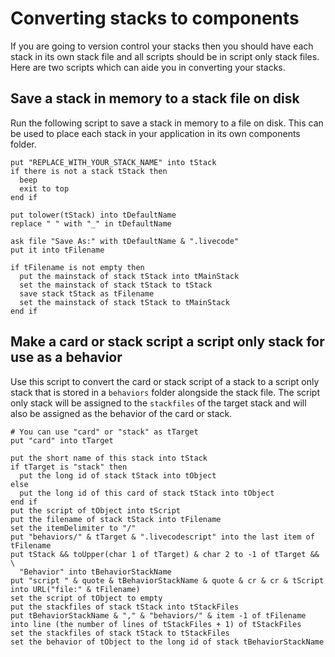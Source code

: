 # Converting stacks to components

If you are going to version control your stacks then you should have each stack in its own stack file and all scripts should be in script only stack files. Here are two scripts which can aide you in converting your stacks.

## Save a stack in memory to a stack file on disk

Run the following script to save a stack in memory to a file on disk. This can be used to place each stack in your application in its own components folder.

```
put "REPLACE_WITH_YOUR_STACK_NAME" into tStack
if there is not a stack tStack then 
  beep
  exit to top
end if

put tolower(tStack) into tDefaultName
replace " " with "_" in tDefaultName

ask file "Save As:" with tDefaultName & ".livecode"
put it into tFilename

if tFilename is not empty then
  put the mainstack of stack tStack into tMainStack
  set the mainstack of stack tStack to tStack
  save stack tStack as tFilename
  set the mainstack of stack tStack to tMainStack
end if
```

## Make a card or stack script a script only stack for use as a behavior

Use this script to convert the card or stack script of a stack to a script only stack that is stored in a `behaviors` folder alongside the stack file. The script only stack will be assigned to the `stackfiles` of the target stack and will also be assigned as the behavior of the card or stack.

```
# You can use "card" or "stack" as tTarget
put "card" into tTarget

put the short name of this stack into tStack
if tTarget is "stack" then
  put the long id of stack tStack into tObject
else
  put the long id of this card of stack tStack into tObject
end if
put the script of tObject into tScript
put the filename of stack tStack into tFilename
set the itemDelimiter to "/"
put "behaviors/" & tTarget & ".livecodescript" into the last item of tFilename
put tStack && toUpper(char 1 of tTarget) & char 2 to -1 of tTarget && \
  "Behavior" into tBehaviorStackName
put "script " & quote & tBehaviorStackName & quote & cr & cr & tScript into URL("file:" & tFilename)
set the script of tObject to empty
put the stackfiles of stack tStack into tStackFiles
put tBehaviorStackName & "," & "behaviors/" & item -1 of tFilename into line (the number of lines of tStackFiles + 1) of tStackFiles
set the stackfiles of stack tStack to tStackFiles
set the behavior of tObject to the long id of stack tBehaviorStackName
```